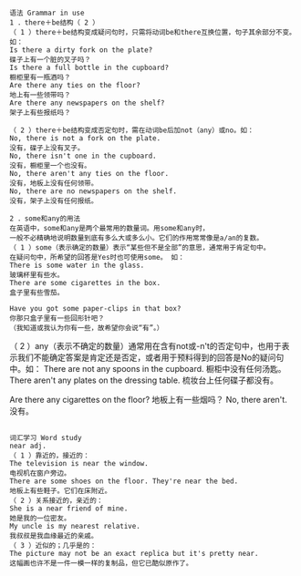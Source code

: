 ```
语法 Grammar in use 
1 ．there＋be结构（ 2 ） 
（ 1 ）there＋be结构变成疑问句时，只需将动词be和there互换位置，句子其余部分不变。如： 
Is there a dirty fork on the plate? 
碟子上有一个脏的叉子吗？ 
Is there a full bottle in the cupboard? 
橱柜里有一瓶酒吗？ 
Are there any ties on the floor? 
地上有一些领带吗？ 
Are there any newspapers on the shelf? 
架子上有些报纸吗？ 

（ 2 ）there＋be结构变成否定句时，需在动词be后加not（any）或no。如： 
No, there is not a fork on the plate. 
没有，碟子上没有叉子。 
No, there isn't one in the cupboard. 
没有，橱柜里一个也没有。 
No, there aren't any ties on the floor. 
没有，地板上没有任何领带。 
No, there are no newspapers on the shelf. 
没有，架子上没有任何报纸。 
```
```
2 ．some和any的用法 
在英语中，some和any是两个最常用的数量词。用some和any时， 
一般不必精确地说明数量到底有多么大或多么小。它们的作用常常像是a/an的复数。 
（ 1 ）some（表示确定的数量）表示“某些但不是全部”的意思，通常用于肯定句中。
在疑问句中，所希望的回答是Yes时也可使用some。 如： 
There is some water in the glass. 
玻璃杯里有些水。 
There are some cigarettes in the box. 
盒子里有些雪茄。 

Have you got some paper-clips in that box? 
你那只盒子里有一些回形针吧？
（我知道或我认为你有一些，故希望你会说“有”。） 
```
（ 2 ）any（表示不确定的数量）通常用在含有not或-n't的否定句中，也用于表示我们不能确定答案是肯定还是否定，或者用于预料得到的回答是No的疑问句中。如： 
There are not any spoons in the cupboard. 
橱柜中没有任何汤匙。 
There aren't any plates on the dressing table. 
梳妆台上任何碟子都没有。 

Are there any cigarettes on the floor? 
地板上有一些烟吗？ 
No, there aren't. 
没有。 
```

词汇学习 Word study 
near adj. 
（ 1 ）靠近的，接近的： 
The television is near the window. 
电视机在窗户旁边。 
There are some shoes on the floor. They're near the bed. 
地板上有些鞋子。它们在床附近。 
（ 2 ）关系接近的，亲近的： 
She is a near friend of mine. 
她是我的一位密友。 
My uncle is my nearest relative. 
我叔叔是我血缘最近的亲戚。 
（ 3 ）近似的；几乎是的： 
The picture may not be an exact replica but it's pretty near. 
这幅画也许不是一件一模一样的复制品，但它已酷似原作了。 